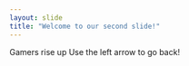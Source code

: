 ```yaml
---
layout: slide
title: "Welcome to our second slide!"
---
```

Gamers rise up
Use the left arrow to go back!
